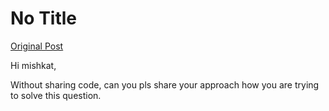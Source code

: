 # No Title

[Original Post](https://discourse.onlinedegree.iitm.ac.in/t/161083/25)

<p>Hi mishkat,</p>
<p>Without sharing code, can you pls share your approach how you are trying to solve this question.</p>